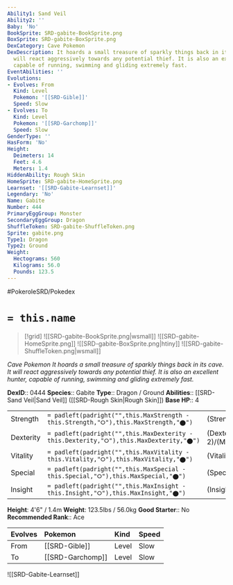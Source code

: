 ```yaml
---
Ability1: Sand Veil
Ability2: ''
Baby: 'No'
BookSprite: SRD-gabite-BookSprite.png
BoxSprite: SRD-gabite-BoxSprite.png
DexCategory: Cave Pokemon
DexDescription: It hoards a small treasure of sparkly things back in its cave. It
  will react aggressively towards any potential thief. It is also an excellent hunter,
  capable of running, swimming and gliding extremely fast.
EventAbilities: ''
Evolutions:
- Evolves: From
  Kind: Level
  Pokemon: '[[SRD-Gible]]'
  Speed: Slow
- Evolves: To
  Kind: Level
  Pokemon: '[[SRD-Garchomp]]'
  Speed: Slow
GenderType: ''
HasForm: 'No'
Height:
  Deimeters: 14
  Feet: 4.6
  Meters: 1.4
HiddenAbility: Rough Skin
HomeSprite: SRD-gabite-HomeSprite.png
Learnset: '[[SRD-Gabite-Learnset]]'
Legendary: 'No'
Name: Gabite
Number: 444
PrimaryEggGroup: Monster
SecondaryEggGroup: Dragon
ShuffleToken: SRD-gabite-ShuffleToken.png
Sprite: gabite.png
Type1: Dragon
Type2: Ground
Weight:
  Hectograms: 560
  Kilograms: 56.0
  Pounds: 123.5
---
```


#PokeroleSRD/Pokedex

# `= this.name`

> [!grid]
> ![[SRD-gabite-BookSprite.png|wsmall]]
> ![[SRD-gabite-HomeSprite.png]]
> ![[SRD-gabite-BoxSprite.png|htiny]]
> ![[SRD-gabite-ShuffleToken.png|wsmall]]


*Cave Pokemon*
*It hoards a small treasure of sparkly things back in its cave. It will react aggressively towards any potential thief. It is also an excellent hunter, capable of running, swimming and gliding extremely fast.*

**DexID**:: 0444
**Species**:: Gabite
**Type**:: Dragon / Ground
**Abilities**:: [[SRD-Sand Veil|Sand Veil]] ([[SRD-Rough Skin|Rough Skin]])
**Base HP**:: 4

|           |                                                                                        |                                          |
| --------- | -------------------------------------------------------------------------------------- | ---------------------------------------- |
| Strength  | `= padleft(padright("",this.MaxStrength - this.Strength,"⭘"),this.MaxStrength,"⬤")`    | (Strength::2)/(MaxStrength::5)   |
| Dexterity | `= padleft(padright("",this.MaxDexterity - this.Dexterity,"⭘"),this.MaxDexterity,"⬤")` | (Dexterity:: 2)/(MaxDexterity::5) |
| Vitality  | `= padleft(padright("",this.MaxVitality - this.Vitality,"⭘"),this.MaxVitality,"⬤")`    | (Vitality::2)/(MaxVitality::4)   |
| Special   | `= padleft(padright("",this.MaxSpecial - this.Special,"⭘"),this.MaxSpecial,"⬤")`       | (Special::2)/(MaxSpecial::4)     |
| Insight   | `= padleft(padright("",this.MaxInsight - this.Insight,"⭘"),this.MaxInsight,"⬤")`       | (Insight::2)/(MaxInsight::4)     |

**Height**: 4'6" / 1.4m
**Weight**: 123.5lbs / 56.0kg
**Good Starter**:: No
**Recommended Rank**:: Ace

| Evolves   | Pokemon          | Kind   | Speed   |
|:----------|:-----------------|:-------|:--------|
| From      | [[SRD-Gible]]    | Level  | Slow    |
| To        | [[SRD-Garchomp]] | Level  | Slow    |

![[SRD-Gabite-Learnset]]